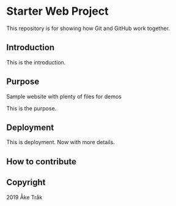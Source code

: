 # Starter Web Project

This repository is for showing how Git and GitHub work together.

## Introduction

This is the introduction.

## Purpose

Sample website with plenty of files for demos

This is the purpose.

## Deployment

This is deployment. Now with more details.

## How to contribute

## Copyright

2019 Åke Tråk
